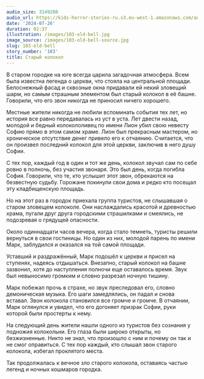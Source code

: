 ```yaml
---
audio_size: 3149280
audio_url: https://kids-horror-stories-ru.s3.eu-west-1.amazonaws.com/audio/103-old-bell.mp3
date: '2024-07-26'
duration: 02:37
illustration: /images/103-old-bell.jpg
image_source: /images/103-old-bell-source.jpg
slug: 103-old-bell
story_number: '103'
title: Старый колокол
---
```


В старом городке на юге всегда царила загадочная атмосфера. Всем была известна легенда о церкви, что стояла на центральной площади. Белоснежный фасад и сквозные окна придавали ей некий зловещий шарм, но самым страшным элементом был старый колокол в её башне. Говорили, что его звон никогда не приносил ничего хорошего.

Местные жители никогда не любили вспоминать события тех лет, но история все равно передавалась из уст в уста. Лет двести назад, молодой и бедный колокололивец по имени Лион убил свою невесту Софию прямо в этом самом храме. Лион был прекрасным мастером, но хроническое отсутствие денег привело его к отчаянию. Считается, что он произвел последний колокол для этой церкви, заключив в него душу Софии.

С тех пор, каждый год в один и тот же день, колокол звучал сам по себе ровно в полночь, без участия звонаря. Это был день, когда погибла София. Говорили, что те, кто услышит этот звон, обрекаются на безвестную судьбу. Горожане покинули свои дома и редко кто посещал эту кладбищенскую площадь.

Но на этот раз в городок приехала группа туристов, не слышавшая о старом зловещем колоколе. Они наслаждались красотой и древностью храма, пугали друг друга городскими страшилками и смеялись, не подозревая о грядущей опасности.

Около одиннадцати часов вечера, когда стало темнеть, туристы решили вернуться в свои гостиницы. Но один из них, молодой парень по имени Марк, заблудился и оказался на той самой площади.

Уставший и раздражённый, Марк подошёл к церкви и присел на ступенях, надеясь отдышаться. Внезапно, старый колокол на башне зазвонил, хотя до наступления полночи еще оставалось время. Звук был невыносимо громким и словно разрезал ночную тишину.

Марк побежал прочь в страхе, но звук преследовал его, словно демоническая музыка. Его шаги замедлялись, он падал и снова вставал. Звон колокола становился все громче и громче. В отчаянии, Марк оглянулся и увидел, что его догоняет призрак Софии, руки которой были простерты к нему.

На следующий день жители нашли одного из туристов без сознания у подножия колокольни. Его глаза были широко открыты, но безжизненные. Никто не знал, что произошло с ним и почему он так и не смог оправиться. С тех пор каждый, кто слышал звон старого колокола, избегал проклятого места.

Так продолжалась к вечное зло старого колокола, оставаясь частью легенд и ночных кошмаров городка.
